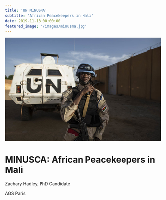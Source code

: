 ```yaml
---
title: 'UN MINUSMA'
subtitle: 'African Peacekeepers in Mali'
date: 2019-11-13 00:00:00
featured_image: '/images/minusma.jpg'
---
```



![](/images/minusma.jpg)

# MINUSCA: African Peacekeepers in Mali

Zachary Hadley, PhD Candidate 

AGS Paris 

